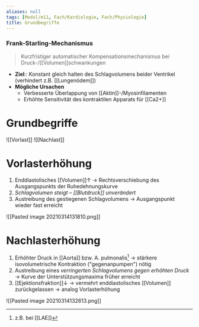 ```yaml
---
aliases: null
tags: [Modul/m11, Fach/Kardiologie, Fach/Physiologie]
title: Grundbegriffe
---
```

### Frank-Starling-Mechanismus
> Kurzfristiger automatischer Kompensationsmechanismus bei Druck-/[[Volumen]]schwankungen

- **Ziel**:: Konstant gleich halten des Schlagvolumens beider Ventrikel (verhindert z.B. [[Lungenödem]])
- **Mögliche Ursachen**
	- Verbesserte Überlappung von [[Aktin]]-/Myosinfilamenten
	- Erhöhte Sensitivität des kontraktilen Apparats für [[Ca2+]]

# Grundbegriffe
![[Vorlast]]
![[Nachlast]]

# Vorlasterhöhung
1. Enddiastolisches [[Volumen]]↑ → Rechtsverschiebung des Ausgangspunkts der Ruhedehnungskurve
2. *Schlagvolumen steigt – [[Blutdruck]] unverändert*
3. Austreibung des gestiegenen Schlagvolumens → Ausgangspunkt wieder fast erreicht

![[Pasted image 20210314131810.png]]
# Nachlasterhöhung
1. Erhöhter Druck in [[Aorta]] bzw. A. pulmonalis[^1] → stärkere isovolumetrische Kontraktion ("gegenanpumpen") nötig
2. Austreibung eines *verringerten Schlagvolumens gegen erhöhten Druck* → Kurve der Unterstützungsmaxima früher erreicht
3. [[Ejektionsfraktion]]↓ → vermehrt enddiastolisches [[Volumen]] zurückgelassen → analog Vorlasterhöhung

![[Pasted image 20210314132613.png]]

[^1]: z.B. bei [[LAE]]